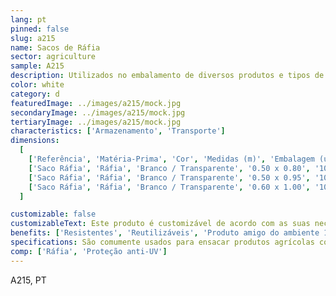 ```yaml
---
lang: pt
pinned: false
slug: a215
name: Sacos de Ráfia
sector: agriculture
sample: A215
description: Utilizados no embalamento de diversos produtos e tipos de mercadorias, facilitando o manuseamento e transporte.
color: white
category: d
featuredImage: ../images/a215/mock.jpg
secondaryImage: ../images/a215/mock.jpg
tertiaryImage: ../images/a215/mock.jpg
characteristics: ['Armazenamento', 'Transporte']
dimensions:
  [
    ['Referência', 'Matéria-Prima', 'Cor', 'Medidas (m)', 'Embalagem (un)'],
    ['Saco Ráfia', 'Ráfia', 'Branco / Transparente', '0.50 x 0.80', '1000'],
    ['Saco Ráfia', 'Ráfia', 'Branco / Transparente', '0.50 x 0.95', '1000'],
    ['Saco Ráfia', 'Ráfia', 'Branco / Transparente', '0.60 x 1.00', '1000'],
  ]

customizable: false
customizableText: Este produto é customizável de acordo com as suas necessidades. Contacte-nos para mais informações.
benefits: ['Resistentes', 'Reutilizáveis', 'Produto amigo do ambiente 100% reciclável']
specifications: São comumente usados para ensacar produtos agrícolas como grãos, sementes, cereais, rações para animais, frutas e vegetais. Também utilizados para empacotar diversos produtos industriais, como produtos químicos, fertilizantes, cimento, argamassa, produtos em pó e granulados.
comp: ['Ráfia', 'Proteção anti-UV']
---
```


A215, PT
